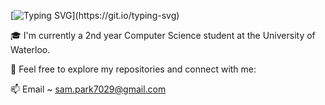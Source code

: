 [![Typing SVG](https://readme-typing-svg.demolab.com?font=Fira+Code&pause=1000&random=false&width=435&lines=%F0%9F%91%8B+Hey+I'm+Sam!;Welcome+to+my+Github!)](https://git.io/typing-svg)

🎓 I'm currently a 2nd year Computer Science student at the University of Waterloo.

🤝 Feel free to explore my repositories and connect with me:

📫 Email ~ [sam.park7029@gmail.com](mailto:sam.park7029@gmail.com)
